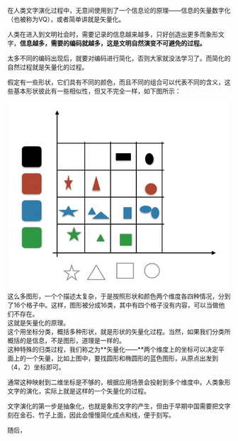 在人类文字演化过程中，无意间使用到了一个信息论的原理——信息的矢量数字化（也被称为VQ），或者简单讲就是矢量化。

人类在进入到文明社会时，需要记录的信息越来越多，只好创造出更多而象形文字，**信息越多，需要的编码就越多，这是文明自然演变不可避免的过程。**

太多不同的编码出现后，就要对编码进行简化，否则大家就没法学习了。而简化的自然过程就是矢量化的过程。

假定有一些形状，它们具有不同的颜色，而且不同的组合可以代表不同的含义，这些基本形状彼此有一些相似性，但又不完全一样，如下图所示：

![](/de-dao/wu-519b-xin-xi-lun/images/1.jpg)  
这么多图形，一个个描述太复杂，于是按照形状和颜色两个维度各四种情况，分到了16个格子中。这样，图形被分成16类，其中有四个格子没有内容，可以当做他们不存在。  
这就是矢量化的原理。  
这个用坐标分类，概括多种形状，就是形状的矢量化过程。当然，如果我们分类所概括的是信息，不是图形，道理是一样的。  
这种特殊的归类过程，我们称之为**矢量化——**两个维度上的坐标可以决定平面上的一个矢量，比如上图中，要找圆形和椭圆形的蓝色图形，从原点出发到（4，2）坐标即可。

通常这种映射到二维坐标是不够的，根据应用场景会投射到多个维度中。人类象形文字的演化，实际上就是这样的一个矢量化的过程。

文字演化的第一步是抽象化，也就是象形文字的产生，但由于早期中国需要把文字刻在金石、竹子上面，因此会慢慢简化成点和线，便于刻写。

随后，

